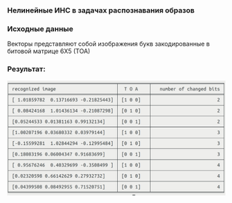 ### Нелинейные ИНС в задачах распознавания образов  
  
###  Исходные данные
Векторы представляют собой изображения букв закодированные в битовой матрице 6Х5 (ТОА)  
  
### Результат:   
![1.1.](result.png)    
   
